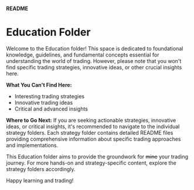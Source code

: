 **README**

# Education Folder

Welcome to the Education folder! This space is dedicated to foundational knowledge, guidelines, and fundamental concepts essential for understanding the world of trading. However, please note that you won't find specific trading strategies, innovative ideas, or other crucial insights here.

**What You Can't Find Here:**
- Interesting trading strategies
- Innovative trading ideas
- Critical and advanced insights

**Where to Go Next:**
If you are seeking actionable strategies, innovative ideas, or critical insights, it's recommended to navigate to the individual strategy folders. Each strategy folder contains detailed README files providing comprehensive information about specific trading approaches and implementations.

This Education folder aims to provide the groundwork for ~~mine~~ your trading journey. For more hands-on and strategy-specific content, explore the strategy folders accordingly.

Happy learning and trading!
